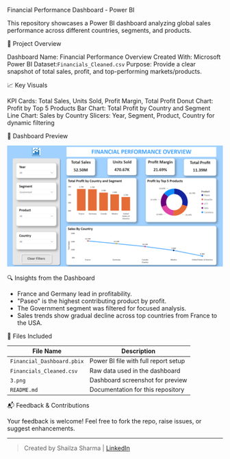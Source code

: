 Financial Performance Dashboard - Power BI

This repository showcases a Power BI dashboard analyzing global sales performance across different countries, segments, and products.

🧾 Project Overview

Dashboard Name: Financial Performance Overview
Created With: Microsoft Power BI
Dataset:`Financials_Cleaned.csv`
Purpose: Provide a clear snapshot of total sales, profit, and top-performing markets/products.

📈 Key Visuals

KPI Cards: Total Sales, Units Sold, Profit Margin, Total Profit
Donut Chart: Profit by Top 5 Products
Bar Chart: Total Profit by Country and Segment
Line Chart: Sales by Country
Slicers: Year, Segment, Product, Country for dynamic filtering

📸 Dashboard Preview

![Dashboard Screenshot](3.png)

🔍 Insights from the Dashboard

- France and Germany lead in profitability.
- "Paseo" is the highest contributing product by profit.
- The Government segment was filtered for focused analysis.
- Sales trends show gradual decline across top countries from France to the USA.

📁 Files Included

| File Name              | Description                                |
|------------------------|--------------------------------------------|
| `Financial_Dashboard.pbix` | Power BI file with full report setup     |
| `Financials_Cleaned.csv`   | Raw data used in the dashboard            |
| `3.png`                    | Dashboard screenshot for preview          |
| `README.md`               | Documentation for this repository         |


📬 Feedback & Contributions

Your feedback is welcome! Feel free to fork the repo, raise issues, or suggest enhancements.

---

> Created by Shailza Sharma | [LinkedIn](https://www.linkedin.com/in/shailzassharma)
